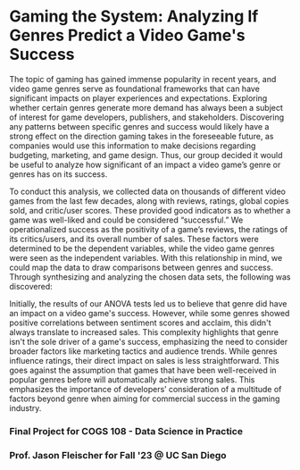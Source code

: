 # Gaming the System: Analyzing If Genres Predict a Video Game's Success

The topic of gaming has gained immense popularity in recent years, and video game genres serve as foundational frameworks that can have significant impacts on player experiences and expectations. Exploring whether certain genres generate more demand has always been a subject of interest for game developers, publishers, and stakeholders. Discovering any patterns between specific genres and success would likely have a strong effect on the direction gaming takes in the foreseeable future, as companies would use this information to make decisions regarding budgeting, marketing, and game design. Thus, our group decided it would be useful to analyze how significant of an impact a video game’s genre or genres has on its success.

To conduct this analysis, we collected data on thousands of different video games from the last few decades, along with reviews, ratings, global copies sold, and critic/user scores. These provided good indicators as to whether a game was well-liked and could be considered “successful.” We operationalized success as the positivity of a game’s reviews, the ratings of its critics/users, and its overall number of sales. These factors were determined to be the dependent variables, while the video game genres were seen as the independent variables. With this relationship in mind, we could map the data to draw comparisons between genres and success. Through synthesizing and analyzing the chosen data sets, the following was discovered:

Initially, the results of our ANOVA tests led us to believe that genre did have an impact on a video game's success. However, while some genres showed positive correlations between sentiment scores and acclaim, this didn't always translate to increased sales. This complexity highlights that genre isn't the sole driver of a game's success, emphasizing the need to consider broader factors like marketing tactics and audience trends. While genres influence ratings, their direct impact on sales is less straightforward. This goes against the assumption that games that have been well-received in popular genres before will automatically achieve strong sales. This emphasizes the importance of developers’ consideration of a multitude of factors beyond genre when aiming for commercial success in the gaming industry.

### Final Project for COGS 108 - Data Science in Practice
### Prof. Jason Fleischer for Fall '23 @ UC San Diego
